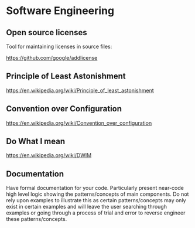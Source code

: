 # Software Engineering

## Open source licenses

Tool for maintaining licenses in source files:

https://github.com/google/addlicense

## Principle of Least Astonishment

https://en.wikipedia.org/wiki/Principle_of_least_astonishment

## Convention over Configuration

https://en.wikipedia.org/wiki/Convention_over_configuration

## Do What I mean

https://en.wikipedia.org/wiki/DWIM

## Documentation

Have formal documentation for your code. Particularly present near-code high level logic showing the patterns/concepts of main components. Do not rely upon examples to illustrate this as certain patterns/concepts may only exist in certain examples and will leave the user searching through examples or going through a process of trial and error to reverse engineer these patterns/concepts.
